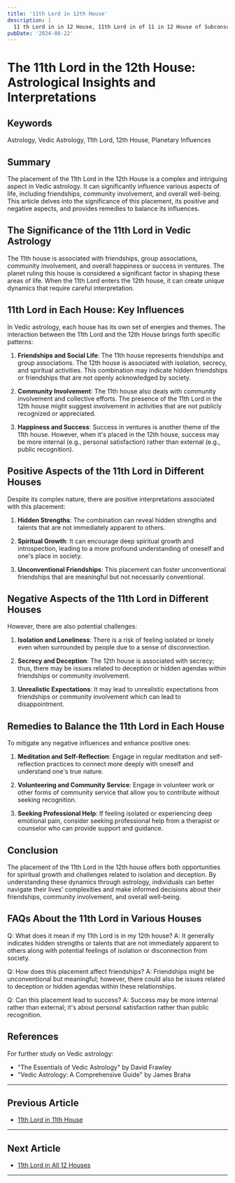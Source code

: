 ```yaml
---
title: '11th Lord in 12th House'
description: |
  11 th Lord in in 12 House, 11th Lord in of 11 in 12 House of Subconscious in Vedic astrology
pubDate: '2024-08-22'
---
```


# The 11th Lord in the 12th House: Astrological Insights and Interpretations

## Keywords

Astrology, Vedic Astrology, 11th Lord, 12th House, Planetary Influences

## Summary

The placement of the 11th Lord in the 12th House is a complex and intriguing aspect in Vedic astrology. It can significantly influence various aspects of life, including friendships, community involvement, and overall well-being. This article delves into the significance of this placement, its positive and negative aspects, and provides remedies to balance its influences.

## The Significance of the 11th Lord in Vedic Astrology

The 11th house is associated with friendships, group associations, community involvement, and overall happiness or success in ventures. The planet ruling this house is considered a significant factor in shaping these areas of life. When the 11th Lord enters the 12th house, it can create unique dynamics that require careful interpretation.

## 11th Lord in Each House: Key Influences

In Vedic astrology, each house has its own set of energies and themes. The interaction between the 11th Lord and the 12th House brings forth specific patterns:

1. **Friendships and Social Life**: The 11th house represents friendships and group associations. The 12th house is associated with isolation, secrecy, and spiritual activities. This combination may indicate hidden friendships or friendships that are not openly acknowledged by society.

2. **Community Involvement**: The 11th house also deals with community involvement and collective efforts. The presence of the 11th Lord in the 12th house might suggest involvement in activities that are not publicly recognized or appreciated.

3. **Happiness and Success**: Success in ventures is another theme of the 11th house. However, when it's placed in the 12th house, success may be more internal (e.g., personal satisfaction) rather than external (e.g., public recognition).

## Positive Aspects of the 11th Lord in Different Houses

Despite its complex nature, there are positive interpretations associated with this placement:

1. **Hidden Strengths**: The combination can reveal hidden strengths and talents that are not immediately apparent to others.
   
2. **Spiritual Growth**: It can encourage deep spiritual growth and introspection, leading to a more profound understanding of oneself and one's place in society.
   
3. **Unconventional Friendships**: This placement can foster unconventional friendships that are meaningful but not necessarily conventional.

## Negative Aspects of the 11th Lord in Different Houses

However, there are also potential challenges:

1. **Isolation and Loneliness**: There is a risk of feeling isolated or lonely even when surrounded by people due to a sense of disconnection.
   
2. **Secrecy and Deception**: The 12th house is associated with secrecy; thus, there may be issues related to deception or hidden agendas within friendships or community involvement.
   
3. **Unrealistic Expectations**: It may lead to unrealistic expectations from friendships or community involvement which can lead to disappointment.

## Remedies to Balance the 11th Lord in Each House

To mitigate any negative influences and enhance positive ones:

1. **Meditation and Self-Reflection**: Engage in regular meditation and self-reflection practices to connect more deeply with oneself and understand one's true nature.
   
2. **Volunteering and Community Service**: Engage in volunteer work or other forms of community service that allow you to contribute without seeking recognition.
   
3. **Seeking Professional Help**: If feeling isolated or experiencing deep emotional pain, consider seeking professional help from a therapist or counselor who can provide support and guidance.

## Conclusion

The placement of the 11th Lord in the 12th house offers both opportunities for spiritual growth and challenges related to isolation and deception. By understanding these dynamics through astrology, individuals can better navigate their lives' complexities and make informed decisions about their friendships, community involvement, and overall well-being.

## FAQs About the 11th Lord in Various Houses

Q: What does it mean if my 11th Lord is in my 12th house?
A: It generally indicates hidden strengths or talents that are not immediately apparent to others along with potential feelings of isolation or disconnection from society.

Q: How does this placement affect friendships?
A: Friendships might be unconventional but meaningful; however, there could also be issues related to deception or hidden agendas within these relationships.

Q: Can this placement lead to success?
A: Success may be more internal rather than external; it's about personal satisfaction rather than public recognition.

## References

For further study on Vedic astrology:
- "The Essentials of Vedic Astrology" by David Frawley
- "Vedic Astrology: A Comprehensive Guide" by James Braha
---

## Previous Article
- [11th Lord in 11th House](/blogs-md/1011_11th_Lord_in_all_Houses/101111_11th_Lord_in_11th_House.md)

---

## Next Article
- [11th Lord in All 12 Houses](/blogs-md/1011_11th_Lord_in_all_Houses/101100_11th_Lord_in_all_12_Houses.md)

---
